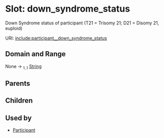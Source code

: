 
# Slot: down_syndrome_status


Down Syndrome status of participant (T21 = Trisomy 21; D21 = Disomy 21, euploid)

URI: [include:participant__down_syndrome_status](https://w3id.org/include/participant__down_syndrome_status)


## Domain and Range

None &#8594;  <sub>1..1</sub> [String](types/String.md)

## Parents


## Children


## Used by

 * [Participant](Participant.md)
